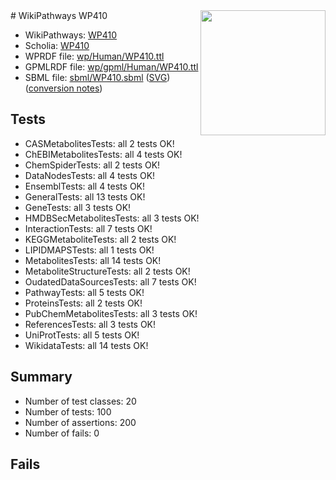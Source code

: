 <img style="float: right; width: 200px" src="../logo.png" />
# WikiPathways WP410

* WikiPathways: [WP410](https://identifiers.org/wikipathways:WP410)
* Scholia: [WP410](https://scholia.toolforge.org/wikipathways/WP410)
* WPRDF file: [wp/Human/WP410.ttl](../wp/Human/WP410.ttl)
* GPMLRDF file: [wp/gpml/Human/WP410.ttl](../wp/gpml/Human/WP410.ttl)
* SBML file: [sbml/WP410.sbml](../sbml/WP410.sbml) ([SVG](../sbml/WP410.svg)) ([conversion notes](../sbml/WP410.txt))

## Tests
* CASMetabolitesTests: all 2 tests OK!
* ChEBIMetabolitesTests: all 4 tests OK!
* ChemSpiderTests: all 2 tests OK!
* DataNodesTests: all 4 tests OK!
* EnsemblTests: all 4 tests OK!
* GeneralTests: all 13 tests OK!
* GeneTests: all 3 tests OK!
* HMDBSecMetabolitesTests: all 3 tests OK!
* InteractionTests: all 7 tests OK!
* KEGGMetaboliteTests: all 2 tests OK!
* LIPIDMAPSTests: all 1 tests OK!
* MetabolitesTests: all 14 tests OK!
* MetaboliteStructureTests: all 2 tests OK!
* OudatedDataSourcesTests: all 7 tests OK!
* PathwayTests: all 5 tests OK!
* ProteinsTests: all 2 tests OK!
* PubChemMetabolitesTests: all 3 tests OK!
* ReferencesTests: all 3 tests OK!
* UniProtTests: all 5 tests OK!
* WikidataTests: all 14 tests OK!


## Summary

* Number of test classes: 20
* Number of tests: 100
* Number of assertions: 200
* Number of fails: 0

## Fails

